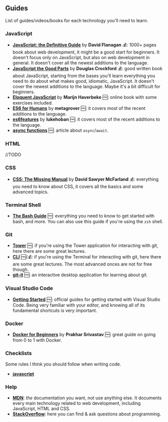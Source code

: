 
## Guides

List of guides/videos/books for each technology you'll need to learn.

### JavaScript

- **[JavaScript: the Definitive Guide](https://amzn.to/2puMmbv)** by **David Flanagan** 💰: 1000+ pages book about web development, it might be a good start for beginners. It doesn't focus only on JavaScript, but also on web development in general. It doesn't cover all the newest additions to the language.
- **[JavaScript the Good Parts](https://amzn.to/2DneYx6)** by **Douglas Crockford** 💰: good written book about JavaScript, starting from the bases you'll learn everything you need to do about what makes good, idiomatic, JavaScript. It doesn't cover the newest additions to the language. Maybe it's a bit difficult for beginners.
- **[Eloquent JavaScript](http://eloquentjavascript.net/)** by **Marijn Haverbeke** 🆓: online book with some exercises included.
- **[ES6 for Humans](https://github.com/metagrover/ES6-for-humans)** by **metagrover** 🆓: it covers most of the recent additions to the language.
- **[es6features](https://github.com/lukehoban/es6features)** by **lukehoban** 🆓: it covers most of the recent additions to the language.
- **[async functions](https://alligator.io/js/async-functions/)** 🆓: article about `async`/`await`.

### HTML

//TODO

### CSS

- **[CSS: The Missing Manual](https://amzn.to/2NxMchR)** by **David Sawyer McFarland** 💰: everything you need to know about CSS, it covers all the basics and some advanced topics.

### Terminal Shell

- **[The Bash Guide](https://guide.bash.academy/)** 🆓: everything you need to know to get started with bash, and more. You can also use this guide if you're using the `zsh` shell.

### Git

- **[Tower](https://www.git-tower.com/learn/git/videos#episodes)** 🆓: if you're using the Tower application for interacting with git, here there are some great lectures.
- **[CLI](https://www.git-tower.com/learn/git/videos#episodes)** 🆓/💰: if you're using the Terminal for interacting with git, here there are some great lectures. The most advanced onces are not for free though.
- **[git-it](https://github.com/jlord/git-it-electron)** 🆓: an interactive desktop application for learning about git.

### Visual Studio Code

- **[Getting Started](https://code.visualstudio.com/docs/introvideos/basics)** 🆓: official guides for getting started with Visual Studio Code. Being very familiar with your editor, and knowing all of its fundamental shortcuts is very important.

### Docker

- **[Docker for Beginners](https://docker-curriculum.com/)** by **Prakhar Srivastav** 🆓: great guide on going from 0 to 1 with Docker.

### Checklists

Some rules I think you should follow when writing code.

- **[javascript](/checklists/javascript.todo)**

### Help

- **[MDN](https://developer.mozilla.org/en-US/)**: _the_ documentation you want, not use anything else. It documents every main technology related to web development, including JavaScript, HTML and CSS.
- **[StackOverflow](https://stackoverflow.com/)**: here you can find & ask questions about programming.
